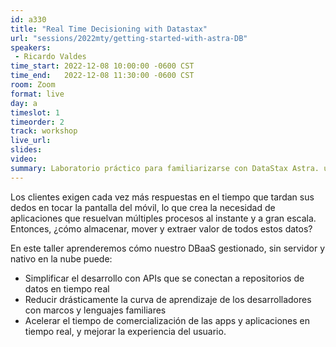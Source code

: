 ```yaml
---
id: a330
title: "Real Time Decisioning with Datastax"
url: "sessions/2022mty/getting-started-with-astra-DB"
speakers:
 - Ricardo Valdes
time_start: 2022-12-08 10:00:00 -0600 CST
time_end:   2022-12-08 11:30:00 -0600 CST
room: Zoom
format: live
day: a
timeslot: 1
timeorder: 2
track: workshop
live_url: 
slides: 
video: 
summary: Laboratorio práctico para familiarizarse con DataStax Astra. una base de datos serverless basada en Apache Cassandra.
---
```


Los clientes exigen cada vez más respuestas en el tiempo que tardan sus dedos en tocar la pantalla del móvil, lo que crea la necesidad de aplicaciones que resuelvan múltiples procesos al instante y a gran escala. Entonces, ¿cómo almacenar, mover y extraer valor de todos estos datos?

En este taller aprenderemos cómo nuestro DBaaS gestionado, sin servidor y nativo en la nube puede:
* Simplificar el desarrollo con APIs que se conectan a repositorios de datos en tiempo real
* Reducir drásticamente la curva de aprendizaje de los desarrolladores con marcos y lenguajes familiares
* Acelerar el tiempo de comercialización de las apps y aplicaciones en tiempo real, y mejorar la experiencia del usuario.
